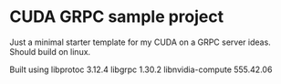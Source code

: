 # CUDA GRPC sample project

Just a minimal starter template for my CUDA on a GRPC server ideas. Should build on linux. 

Built using
libprotoc 3.12.4
libgrpc 1.30.2
libnvidia-compute 555.42.06